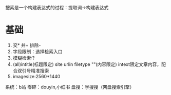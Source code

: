 搜索是一个构建表达式的过程：提取词->构建表达式
# 基础

1. 交* 并+ 排除-
2. 字段限制：选择检索入口
3. 模糊检索:?
4. (all)intitle(标题限定) site urlin filetype ""(内容限定) intext限定文章内容，配合双引号精准搜索
5. imagesize:2560*1440

系统：b站 零碎：douyin,小红书
盘搜：学搜搜（网盘搜索引擎）

